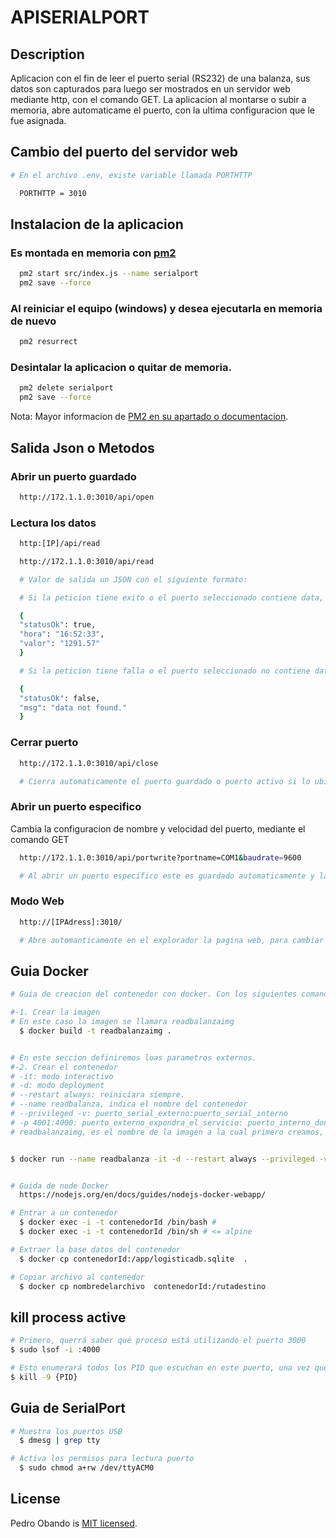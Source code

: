 # APISERIALPORT

## Description

Aplicacion con el fin de leer el puerto serial (RS232) de una balanza, sus datos son capturados para luego ser mostrados en un servidor web mediante http, con el comando GET. La aplicacion al montarse o subir a memoria, abre automaticame el puerto, con la ultima configuracion que le fue asignada.

## Cambio del puerto del servidor web

```bash
# En el archivo .env, existe variable llamada PORTHTTP

  PORTHTTP = 3010
```

## Instalacion de la aplicacion

### Es montada en memoria con [pm2](https://pm2.keymetrics.io/)

```bash
  pm2 start src/index.js --name serialport
  pm2 save --force
```

### Al reiniciar el equipo (windows) y desea ejecutarla en memoria de nuevo

```bash
  pm2 resurrect
```

### Desintalar la aplicacion o quitar de memoria.

```bash
  pm2 delete serialport
  pm2 save --force
```

Nota: Mayor informacion de [PM2 en su apartado o documentacion](https://pm2.keymetrics.io/docs/usage/pm2-doc-single-page/).

## Salida Json o Metodos

### Abrir un puerto guardado

```bash
  http://172.1.1.0:3010/api/open
```

### Lectura los datos

```bash
  http:[IP]/api/read

  http://172.1.1.0:3010/api/read

  # Valor de salida un JSON con el siguiente formato:

  # Si la peticion tiene exito o el puerto seleccionado contiene data, envia un codigo 200 y el siguiente json.

  {
  "statusOk": true,
  "hora": "16:52:33",
  "valor": "1291.57"
  }

  # Si la peticion tiene falla o el puerto seleccionado no contiene data, envia un codigo 409 y el siguiente json.

  {
  "statusOk": false,
  "msg": "data not found."
  }
```

### Cerrar puerto

```bash
  http://172.1.1.0:3010/api/close

  # Cierra automaticamente el puerto guardado o puerto activo si lo ubiese.
```

### Abrir un puerto especifico

Cambia la configuracion de nombre y velocidad del puerto, mediante el comando GET

```bash
  http://172.1.1.0:3010/api/portwrite?portname=COM1&baudrate=9600

  # Al abrir un puerto especifico este es guardado automaticamente y la proxima llamada del metodo, no hace falta especificarlo.
```

### Modo Web

```bash
  http://[IPAdress]:3010/

  # Abre automanticamente en el explorador la pagina web, para cambiar la configuracion.
```

## Guia Docker

```bash
# Guia de creacion del contenedor con docker. Con los siguientes comandas.

#-1. Crear la imagen
# En este caso la imagen se llamara readbalanzaimg
  $ docker build -t readbalanzaimg .


# En este seccion definiremos loas parametros externos.
#-2. Crear el contenedor
# -it: modo interactivo
# -d: modo deployment
# --restart always: reiniciara siempre.
# --name readbalanza, indica el nombre del contenedor
# --privileged -v: puerto_serial_externo:puerto_serial_interno
# -p 4001:4000: puerto_externo_expondra_el_servicio: puerto_interno_donde_se_ejecuta
# readbalanzaimg, es el nombre de la imagen a la cual primero creamos, de la cual se creara el contenedor.


$ docker run --name readbalanza -it -d --restart always --privileged -v /dev/ttyACM0:/dev/ttyACM0 -p 3010:3010 readbalanzaimg


# Guida de node Docker
  https://nodejs.org/en/docs/guides/nodejs-docker-webapp/

# Entrar a un contenedor
  $ docker exec -i -t contenedorId /bin/bash #
  $ docker exec -i -t contenedorId /bin/sh # <= alpine

# Extraer la base datos del contenedor
  $ docker cp contenedorId:/app/logisticadb.sqlite  .

# Copiar archivo al contenedor
  $ docker cp nombredelarchivo  contenedorId:/rutadestino
```

## kill process active

```bash
# Primero, querrá saber qué proceso está utilizando el puerto 3000
$ sudo lsof -i :4000

# Esto enumerará todos los PID que escuchan en este puerto, una vez que tenga el PID puede terminarlo:
$ kill -9 {PID}
```

## Guia de SerialPort

```bash
# Muestra los puertos USB
  $ dmesg | grep tty

# Activa los permisos para lectura puerto
  $ sudo chmod a+rw /dev/ttyACM0
```

## License

Pedro Obando is [MIT licensed](LICENSE).
